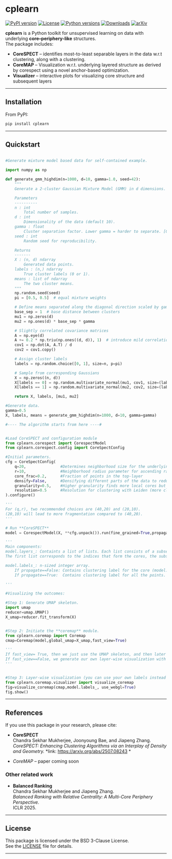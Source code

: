 # cplearn

[![PyPI version](https://badge.fury.io/py/cplearn.svg)](https://pypi.org/project/cplearn/)
[![License](https://img.shields.io/badge/License-BSD_3--Clause-blue.svg)](LICENSE)
[![Python versions](https://img.shields.io/pypi/pyversions/cplearn.svg)](https://pypi.org/project/cplearn/)
[![Downloads](https://static.pepy.tech/badge/cplearn)](https://pepy.tech/project/cplearn)
[![arXiv](https://img.shields.io/badge/arXiv-2507.08243-b31b1b.svg)](https://arxiv.org/abs/2507.08243)


**cplearn** is a Python toolkit for unsupervised learning on data with underlying **core–periphery-like** structures.  
The package includes:

- **CoreSPECT** – identifies most-to-least separable layers in the data w.r.t clustering, along with a clustering.  
- **CoreMAP** –  Visualization w.r.t. underlying layered structure as derived by corespect using a novel anchor-based optimization.  
- **Visualizer** – interactive plots for visualizing core structure and subsequent layers  

---

## Installation

From PyPI:
```bash
pip install cplearn
```

---

## Quickstart

```python

#Generate mixture model based data for self-contained example.

import numpy as np

def generate_gmm_highdim(n=1000, d=10, gamma=1.0, seed=42):
    """
    Generate a 2-cluster Gaussian Mixture Model (GMM) in d dimensions.

    Parameters
    ----------
    n : int
        Total number of samples.
    d : int
        Dimensionality of the data (default 10).
    gamma : float
        Cluster separation factor. Lower gamma = harder to separate. [0.5=> hard]
    seed : int
        Random seed for reproducibility.

    Returns
    -------
    X : (n, d) ndarray
        Generated data points.
    labels : (n,) ndarray
        True cluster labels (0 or 1).
    means : list of ndarray
        The two cluster means.
    """
    np.random.seed(seed)
    pi = [0.5, 0.5]  # equal mixture weights

    # Define means separated along the diagonal direction scaled by gamma
    base_sep = 1  # base distance between clusters
    mu1 = np.zeros(d)
    mu2 = np.ones(d) * base_sep * gamma

    # Slightly correlated covariance matrices
    A = np.eye(d)
    A += 0.2 * np.triu(np.ones((d, d)), 1)  # introduce mild correlation
    cov1 = np.dot(A, A.T) / d
    cov2 = cov1.copy()

    # Assign cluster labels
    labels = np.random.choice([0, 1], size=n, p=pi)

    # Sample from corresponding Gaussians
    X = np.zeros((n, d))
    X[labels == 0] = np.random.multivariate_normal(mu1, cov1, size=(labels == 0).sum())
    X[labels == 1] = np.random.multivariate_normal(mu2, cov2, size=(labels == 1).sum())

    return X, labels, [mu1, mu2]

#Generate data.
gamma=0.5
X, labels, means = generate_gmm_highdim(n=1000, d=10, gamma=gamma)

#---- The algorithm starts from here ----#


#Load CoreSPECT and configuration module
from cplearn.corespect import CorespectModel
from cplearn.corespect.config import CoreSpectConfig

#Initial parameters.
cfg = CoreSpectConfig(
    q=20,               #Determines neighborhood size for the underlying q-NN graph 
    r=10,               #Neighborhood radius parameter for ascending random walk with FlowRank
    core_frac=0.2,      #Fraction of points in the top-layer
    densify=False,      #Densifying different parts of the data to reduce fragmentation
    granularity=0.5,    #Higher granularity finds more local cores but can lead to missing out on weaker clusters.
    resolution=0.5      #Resolution for clustering with Leiden (more clustering methods will be added later)
).configure()

'''
For (q,r), two recommended choices are (40,20) and (20,10). 
(20,10) will lead to more fragmentation compared to (40,20).
'''

# Run **CoreSPECT**
model = CorespectModel(X, **cfg.unpack()).run(fine_grained=True,propagate=True)

'''
Main components:
model.layers_: Containts a list of lists. Each list consists of a subset of indices (between 0 and n-1, where n:= X.shape[0])
The first list corresponds to the indices that form the cores, the subsequent lists contain the outer layers.

model.labels_: n-sized integer array. 
    If propagate==False: Contains clustering label for the core (model.layers_[0]) indices, -1 in other places.
    If propagate==True:  Contains clustering label for all the points.

'''

#Visualizing the outcomes:

#Step 1: Generate UMAP skeleton.
import umap
reducer=umap.UMAP()
X_umap=reducer.fit_transform(X)


#Step 2: Initiate the **coremap** module.
from cplearn.coremap import Coremap
cmap=Coremap(model,global_umap=X_umap,fast_view=True)

'''
If fast_view= True, then we just use the UMAP skeleton, and then later show the visualization in a layer-wise manner.
If fast_view==False, we generate our own layer-wise visualization with the coremap algorithm.
'''


#Step 3: Layer-wise visualization (you can use your own labels instead of model.labels_)
from cplearn.coremap.vizualizer import visualize_coremap
fig=visualize_coremap(cmap,model.labels_, use_webgl=True)
fig.show()
```

---

## References

If you use this package in your research, please cite:

- **CoreSPECT**  
  Chandra Sekhar Mukherjee, Joonyoung Bae, and Jiapeng Zhang.  
  *CoreSPECT: Enhancing Clustering Algorithms via an Interplay of Density and Geometry.*
  *link: https://arxiv.org/abs/2507.08243 *

 
- *CoreMAP* – paper coming soon


### Other related work

- **Balanced Ranking**  
  Chandra Sekhar Mukherjee and Jiapeng Zhang.  
  *Balanced Ranking with Relative Centrality: A Multi-Core Periphery Perspective.*  
  ICLR 2025.

---

## License

This package is licensed under the BSD 3-Clause License.  
See the [LICENSE](./LICENSE) file for details.

---